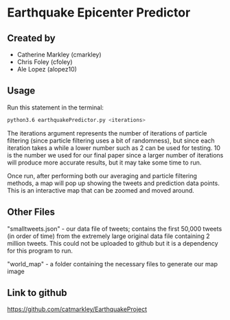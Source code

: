 # Earthquake Epicenter Predictor


## Created by

- Catherine Markley (cmarkley)
- Chris Foley (cfoley)
- Ale Lopez (alopez10)

## Usage

Run this statement in the terminal: 

```bash
python3.6 earthquakePredictor.py <iterations>
```

The iterations argument represents the number of iterations of particle filtering (since particle filtering uses a bit of randomness), but since each iteration takes a while a lower number such as 2 can be used for testing. 10 is the number we used for our final paper since a larger number of iterations will produce more accurate results, but it may take some time to run.

Once run, after performing both our averaging and particle filtering methods, a map will pop up showing the tweets and prediction data points. This is an interactive map that can be zoomed and moved around.


## Other Files

"smalltweets.json" - our data file of tweets; contains the first 50,000 tweets (in order of time) from the extremely large original data file containing 2 million tweets. This could not be uploaded to github but it is a dependency for this program to run.

"world_map" - a folder containing the necessary files to generate our map image


## Link to github
https://github.com/catmarkley/EarthquakeProject